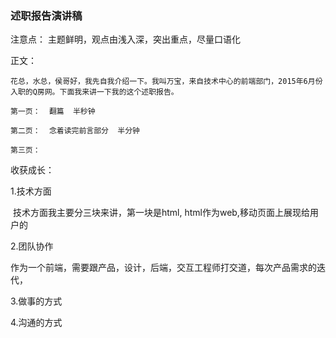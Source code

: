 ### 述职报告演讲稿

注意点： 主题鲜明，观点由浅入深，突出重点，尽量口语化

正文：

	花总，水总，侯哥好，我先自我介绍一下。我叫万宝，来自技术中心的前端部门，2015年6月份入职的Q房网。下面我来讲一下我的这个述职报告。
	
	第一页：  翻篇  半秒钟
	
	第二页：  念着读完前言部分  半分钟
	
	第三页：     
	
	
	
	





收获成长：

1.技术方面

​    技术方面我主要分三块来讲，第一块是html, html作为web,移动页面上展现给用户的

2.团队协作

​    作为一个前端，需要跟产品，设计，后端，交互工程师打交道，每次产品需求的迭代，

3.做事的方式



4.沟通的方式


